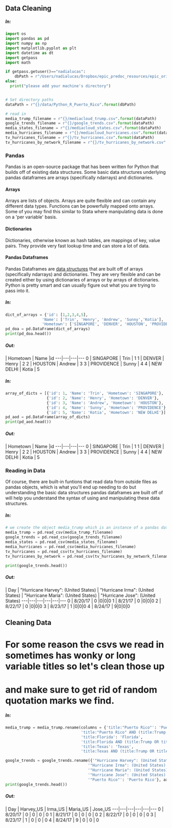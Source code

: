 ## Data Cleaning

##### In:

```python
import os
import pandas as pd
import numpy as np 
import matplotlib.pyplot as plt
import datetime as dt
import getpass
import math

if getpass.getuser()=="nadialucas":
    dbPath = r"/Users/nadialucas/Dropbox/epic_predoc_resources/epic_orientation"
else:
  print("please add your machine's directory")


# Set directory paths
dataPath = r"{}/data/Python_R_Puerto_Rico".format(dbPath)

# read in 
media_trump_filename = r"{}/mediacloud_trump.csv".format(dataPath)
google_trends_filename = r"{}/google_trends.csv".format(dataPath)
media_states_filename = r"{}/mediacloud_states.csv".format(dataPath)
media_hurricanes_filename = r"{}/mediacloud_hurricanes.csv".format(dataPath)
tv_hurricanes_filename = r"{}/tv_hurricanes.csv".format(dataPath)
tv_hurricanes_by_network_filename = r"{}/tv_hurricanes_by_network.csv".format(dataPath)
```

### Pandas

Pandas is an open-source package that has been written for Python that builds off of existing data structures. Some basic data structures underlying pandas dataframes are arrays (specifically ndarrays) and dictionaries.

#### Arrays

Arrays are lists of objects. Arrays are quite flexible and can contain any different data types. Functions can be powerfully mapped onto arrays. Some of you may find this similar to Stata where manipulating data is done on a 'per variable' basis.

#### Dictionaries

Dictionaries, otherwise known as hash tables, are mappings of key, value pairs. They provide very fast lookup time and can store a lot of data.

#### Pandas Dataframes

Pandas Dataframes are [data structures](https://pandas.pydata.org/pandas-docs/stable/dsintro.html) that are built off of arrays (specifically ndarrays) and dictionaries. They are very flexible and can be created either by using dictionaries of arrays or by arrays of dictionaries. Python is pretty smart and can usually figure out what you are trying to pass into it.

##### In:

```python
dict_of_arrays = {'id': [1,2,3,4,5], 
                'Name': ['Trin', 'Henry', 'Andrew', 'Sunny','Kotia'], 
                'Hometown': ['SINGAPORE', 'DENVER', 'HOUSTON', 'PROVIDENCE', 'NEW DELHI']}
pd_doa = pd.DataFrame(dict_of_arrays)
print(pd_doa.head())
```
##### Out:
|    Hometown  |  Name  |id
---|---|---|---
0  | SINGAPORE  |  Trin  | 1
1  |    DENVER |  Henry |  2
2   |  HOUSTON | Andrew  | 3
3 | PROVIDENCE |  Sunny  | 4
4  | NEW DELHI  | Kotia  | 5

##### In:

```python
array_of_dicts = [{'id': 1, 'Name': 'Trin', 'Hometown': 'SINGAPORE'},
                  {'id': 2, 'Name': 'Henry', 'Hometown': 'DENVER'},
                  {'id': 3, 'Name': 'Andrew', 'Hometown': 'HOUSTON'},
                  {'id': 4, 'Name': 'Sunny', 'Hometown': 'PROVIDENCE'},
                  {'id': 5, 'Name': 'Kotia', 'Hometown': 'NEW DELHI'}]
pd_aod = pd.DataFrame(array_of_dicts)
print(pd_aod.head())
```
##### Out:

|    Hometown  |  Name  |id
---|---|---|---
0  | SINGAPORE  |  Trin  | 1
1  |    DENVER |  Henry |  2
2   |  HOUSTON | Andrew  | 3
3 | PROVIDENCE |  Sunny  | 4
4  | NEW DELHI  | Kotia  | 5

### Reading in Data

Of course, there are built-in funtions that read data from outside files as pandas objects, which is what you'll end up needing to do but understanding the basic data structures pandas dataframes are built off of will help you understand the syntax of using and manipulating these data structures.

##### In:

```python
# we create the object media_trump which is an instance of a pandas dataframe
media_trump = pd.read_csv(media_trump_filename)
google_trends = pd.read_csv(google_trends_filename)
media_states = pd.read_csv(media_states_filename)
media_hurricanes = pd.read_csv(media_hurricanes_filename)
tv_hurricanes = pd.read_csv(tv_hurricanes_filename)
tv_hurricanes_by_network = pd.read_csv(tv_hurricanes_by_network_filename)

print(google_trends.head())
```

##### Out:

|   Day | "Hurricane Harvey": (United States)  | "Hurricane Irma": (United States) | "Hurricane Maria": (United States) | "Hurricane Jose": (United States)
---|---|---|---|---|---
0 | 8/20/17 | 0   |0|0|0
1 | 8/21/17  |  0   |0|0|0
2 | 8/22/17 | 0  |0|0|0 
3 | 8/23/17 |  1  |0|0|0 
4 | 8/24/17 | 9|0|0|0

## Cleaning Data
# For some reason the csvs we read in sometimes has wonky or long variable titles so let's clean those up
# and make sure to get rid of random quotation marks we find.

##### In:

```python
media_trump = media_trump.rename(columns = {'title:"Puerto Rico"': 'PuertoRico',
                                 'title:"Puerto Rico" AND (title:Trump OR title:President)': 'PuertoRico_Trump',
                                 'title:Florida': 'Florida',
                                 'title:Florida AND (title:Trump OR title:President)': 'Florida_Trump', 
                                 'title:Texas': 'Texas',
                                 'title:Texas AND (title:Trump OR title:President)': 'Texas_Trump'})

google_trends = google_trends.rename({'"Hurricane Harvey": (United States)': 'Harvey_US',
                                    '"Hurricane Irma": (United States)': 'Irma_US',
                                    '"Hurricane Maria": (United States)': 'Maria_US',
                                    '"Hurricane Jose": (United States)': 'Jose_US',
                                    '"Puerto Rico"': 'Puerto Rico'}, axis = 'columns')
print(google_trends.head())
```
##### Out:

| Day | Harvey_US | Irma_US | Maria_US | Jose_US
---|---|---|---|---|---
0 | 8/20/17      |    0    |    0    |     0    |    0
1 | 8/21/17      |    0    |    0    |     0    |    0
2 | 8/22/17      |    0    |    0    |     0    |    0
3 | 8/23/17      |    1    |    0    |     0    |    0
4 | 8/24/17      |    9    |    0    |     0    |    0




